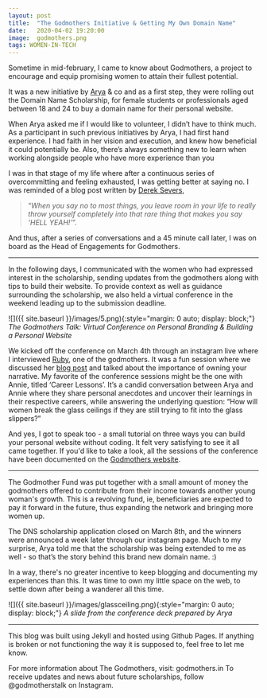 ```yaml
---
layout:	post
title:	"The Godmothers Initiative & Getting My Own Domain Name"
date:	2020-04-02 19:20:00
image:  godmothers.png
tags: WOMEN-IN-TECH
---
```

Sometime in mid-february, I came to know about Godmothers, a project to encourage and equip promising women to attain their fullest potential.

It was a new initiative by [Arya](http://aryamurali.com) & co and as a first step, they were rolling out the Domain Name Scholarship, for female students or professionals aged between 18 and 24 to buy a domain name for their personal website.

When Arya asked me if I would like to volunteer, I didn’t have to think much. As a participant in such previous initiatives by Arya, I had first hand experience. I had faith in her vision and execution, and knew how beneficial it could potentially be. Also, there’s always something new to learn when working alongside people who have more experience than you

I was in that stage of my life where after a continuous series of overcommitting and feeling exhausted, I was getting better at saying no. I was reminded of a blog post written by [Derek Severs](https://sivers.org/hellyeah),
>“*When you say no to most things, you leave room in your life to really throw yourself completely into that rare thing that makes you say ‘HELL YEAH!’*”.

And thus, after a series of conversations and a 45 minute call later, I was on board as the Head of Engagements for Godmothers.

***

In the following days, I communicated with the women who had expressed interest in the scholarship, sending updates from the godmothers along with tips to build their website. To provide context as well as guidance surrounding the scholarship, we also held a virtual conference in the weekend leading up to the submission deadline.

![]({{ site.baseurl }}/images/5.png){:style="margin: 0 auto; display: block;"}
*The Godmothers Talk: Virtual Conference on Personal Branding & Building a Personal Website*

We kicked off the conference on March 4th through an instagram live where I interviewed [Ruby](https://www.linkedin.com/in/rubypeethambaran/), one of the godmothers. It was a fun session where we discussed her [blog post](https://thegirlwrites.in/personal-branding/#comments) and talked about the importance of owning your narrative. My favorite of the conference sessions might be the one with Annie, titled ‘Career Lessons’. It’s a candid conversation between Arya and Annie where they share personal anecdotes and uncover their learnings in their respective careers, while answering the underlying question: “How will women break the glass ceilings if they are still trying to fit into the glass slippers?”

And yes, I got to speak too - a small tutorial on three ways you can build your personal website without coding. It felt very satisfying to see it all came together.  If you'd like to take a look, all the sessions of the conference have been documented on the [Godmothers website](https://sites.google.com/aryamurali.com/godmothers/virtual-conference-sessions).

***

The Godmother Fund was put together with a small amount of money the godmothers offered to contribute from their income towards another young woman's growth. This is a revolving fund, ie, beneficiaries are expected to pay it forward in the future, thus expanding the network and bringing more women up.

The DNS scholarship application closed on March 8th, and the winners were announced a week later through our instagram page. Much to my surprise, Arya told me that the scholarship was being extended to me as well - so that’s the story behind this brand new domain name. :)

In a way, there's no greater incentive to keep blogging and documenting my experiences than this. It was time to own my little space on the web, to settle down after being a wanderer all this time.

![]({{ site.baseurl }}/images/glassceiling.png){:style="margin: 0 auto; display: block;"}
*A slide from the conference deck prepared by Arya*

***

This blog was built using Jekyll and hosted using Github Pages. If anything is broken or not functioning the way it is supposed to, feel free to let me know.

For more information about The Godmothers, visit: godmothers.in
To receive updates and news about future scholarships, follow \@godmotherstalk on Instagram.
